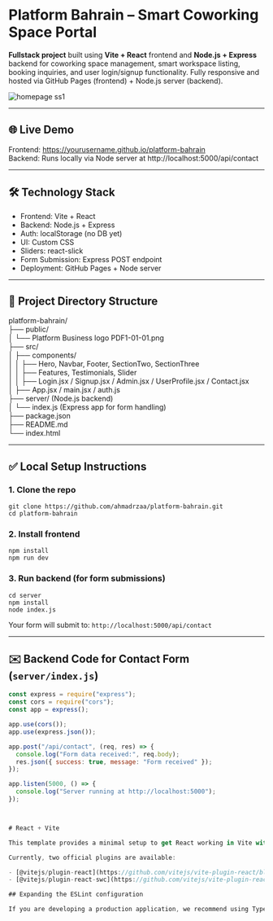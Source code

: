 # Platform Bahrain – Smart Coworking Space Portal

**Fullstack project** built using **Vite + React** frontend and **Node.js + Express** backend for coworking space management, smart workspace listing, booking inquiries, and user login/signup functionality. Fully responsive and hosted via GitHub Pages (frontend) + Node.js server (backend).

![homepage ss1](https://github.com/user-attachments/assets/080b945a-0a20-49a2-848f-f906822c6c4d)

---

## 🌐 Live Demo

Frontend: https://yourusername.github.io/platform-bahrain  
Backend: Runs locally via Node server at http://localhost:5000/api/contact

---

## 🛠️ Technology Stack

- Frontend: Vite + React
- Backend: Node.js + Express
- Auth: localStorage (no DB yet)
- UI: Custom CSS
- Sliders: react-slick
- Form Submission: Express POST endpoint
- Deployment: GitHub Pages + Node server

---

## 📁 Project Directory Structure

platform-bahrain/  
├── public/  
│   └── Platform Business logo PDF1-01-01.png  
├── src/  
│   ├── components/  
│   │   ├── Hero, Navbar, Footer, SectionTwo, SectionThree  
│   │   ├── Features, Testimonials, Slider  
│   │   ├── Login.jsx / Signup.jsx / Admin.jsx / UserProfile.jsx / Contact.jsx  
│   ├── App.jsx / main.jsx / auth.js  
├── server/ (Node.js backend)  
│   └── index.js (Express app for form handling)  
├── package.json  
├── README.md  
└── index.html  

---

## ✅ Local Setup Instructions

### 1. Clone the repo

`git clone https://github.com/ahmadrzaa/platform-bahrain.git`  
`cd platform-bahrain`

### 2. Install frontend

`npm install`  
`npm run dev`

### 3. Run backend (for form submissions)

`cd server`  
`npm install`  
`node index.js`

Your form will submit to: `http://localhost:5000/api/contact`

---

## ✉️ Backend Code for Contact Form (`server/index.js`)

```js
const express = require("express");
const cors = require("cors");
const app = express();

app.use(cors());
app.use(express.json());

app.post("/api/contact", (req, res) => {
  console.log("Form data received:", req.body);
  res.json({ success: true, message: "Form received" });
});

app.listen(5000, () => {
  console.log("Server running at http://localhost:5000");
});



# React + Vite

This template provides a minimal setup to get React working in Vite with HMR and some ESLint rules.

Currently, two official plugins are available:

- [@vitejs/plugin-react](https://github.com/vitejs/vite-plugin-react/blob/main/packages/plugin-react) uses [Babel](https://babeljs.io/) for Fast Refresh
- [@vitejs/plugin-react-swc](https://github.com/vitejs/vite-plugin-react/blob/main/packages/plugin-react-swc) uses [SWC](https://swc.rs/) for Fast Refresh

## Expanding the ESLint configuration

If you are developing a production application, we recommend using TypeScript with type-aware lint rules enabled. Check out the [TS template](https://github.com/vitejs/vite/tree/main/packages/create-vite/template-react-ts) for information on how to integrate TypeScript and [`typescript-eslint`](https://typescript-eslint.io) in your project.
